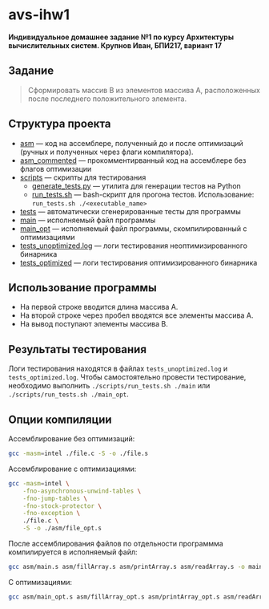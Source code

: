 # avs-ihw1

**Индивидуальное домашнее задание №1 по курсу Архитектуры вычислительных систем. Крупнов Иван, БПИ217, вариант 17**

## Задание
> Сформировать массив B из элементов массива A, расположенных после последнего положительного элемента.

## Структура проекта
* [asm](https://github.com/shar3nda/avs-ihw1/tree/main/asm) — код на ассемблере, полученный до и после оптимизаций (ручных и полученных через флаги компилятора).
* [asm_commented](https://github.com/shar3nda/avs-ihw1/tree/main/asm_commented) — прокомментирванный код на ассемблере без флагов оптимизации
* [scripts](https://github.com/shar3nda/avs-ihw1/tree/main/scripts) — скрипты для тестирования
    * [generate_tests.py](https://github.com/shar3nda/avs-ihw1/blob/main/scripts/generate_tests.py) — утилита для генерации тестов на Python
    * [run_tests.sh](https://github.com/shar3nda/avs-ihw1/blob/main/scripts/run_tests.sh) — bash-скрипт для прогона тестов. Использование: `run_tests.sh ./<executable_name>`
* [tests](https://github.com/shar3nda/avs-ihw1/tree/main/tests) — автоматически сгенерированные тесты для программы
* [main](https://github.com/shar3nda/avs-ihw1/blob/main/main) — исполняемый файл программы
* [main_opt](https://github.com/shar3nda/avs-ihw1/blob/main/main_opt) — исполняемый файл программы, скомпилированный с оптимизациями
* [tests_unoptimized.log](https://github.com/shar3nda/avs-ihw1/blob/main/tests_unoptimized.log) — логи тестирования неоптимизированного бинарника
* [tests_optimized](https://github.com/shar3nda/avs-ihw1/blob/main/tests_optimized.log) — логи тестирования оптимизированного бинарника

## Использование программы
* На первой строке вводится длина массива A.
* На второй строке через пробел вводятся все элементы массива A.
* На вывод поступают элементы массива B.

## Результаты тестирования
Логи тестирования находятся в файлах `tests_unoptimized.log` и `tests_optimized.log`. Чтобы самостоятельно провести тестирование, необходимо выполнить `./scripts/run_tests.sh ./main` или `./scripts/run_tests.sh ./main_opt`.

## Опции компиляции
Ассемблирование без оптимизаций:
```sh
gcc -masm=intel ./file.c -S -o ./file.s
```
Ассемблирование с оптимизациями:
```sh
gcc -masm=intel \
    -fno-asynchronous-unwind-tables \
    -fno-jump-tables \
    -fno-stock-protector \
    -fno-exception \
    ./file.c \
    -S -o ./asm/file_opt.s 
```
После ассемблирования файлов по отдельности программма компилируется в исполняемый файл:
```sh
gcc asm/main.s asm/fillArray.s asm/printArray.s asm/readArray.s -o main
```
С оптимизациями:
```sh
gcc asm/main_opt.s asm/fillArray_opt.s asm/printArray_opt.s asm/readArray_opt.s -o main_opt
```

